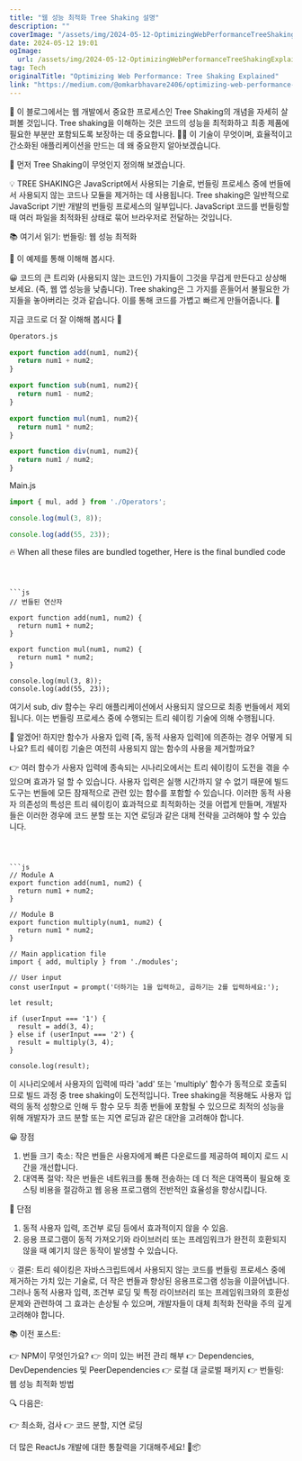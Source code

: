 ```yaml
---
title: "웹 성능 최적화 Tree Shaking 설명"
description: ""
coverImage: "/assets/img/2024-05-12-OptimizingWebPerformanceTreeShakingExplained_0.png"
date: 2024-05-12 19:01
ogImage: 
  url: /assets/img/2024-05-12-OptimizingWebPerformanceTreeShakingExplained_0.png
tag: Tech
originalTitle: "Optimizing Web Performance: Tree Shaking Explained"
link: "https://medium.com/@omkarbhavare2406/optimizing-web-performance-tree-shaking-explained-007208163c88"
---
```



📝 이 블로그에서는 웹 개발에서 중요한 프로세스인 Tree Shaking의 개념을 자세히 살펴볼 것입니다. Tree shaking을 이해하는 것은 코드의 성능을 최적화하고 최종 제품에 필요한 부분만 포함되도록 보장하는 데 중요합니다. 🕵️‍♀️ 이 기술이 무엇이며, 효율적이고 간소화된 애플리케이션을 만드는 데 왜 중요한지 알아보겠습니다.

🤔 먼저 Tree Shaking이 무엇인지 정의해 보겠습니다.

💡 TREE SHAKING은 JavaScript에서 사용되는 기술로, 번들링 프로세스 중에 번들에서 사용되지 않는 코드나 모듈을 제거하는 데 사용됩니다. Tree shaking은 일반적으로 JavaScript 기반 개발의 번들링 프로세스의 일부입니다. JavaScript 코드를 번들링할 때 여러 파일을 최적화된 상태로 묶어 브라우저로 전달하는 것입니다.

📚 여기서 읽기: 번들링: 웹 성능 최적화



🤯 이 예제를 통해 이해해 봅시다.

😀 코드의 큰 트리와 (사용되지 않는 코드인) 가지들이 그것을 무겁게 만든다고 상상해보세요. (즉, 웹 앱 성능을 낮춥니다). Tree shaking은 그 가지를 흔들어서 불필요한 가지들을 놓아버리는 것과 같습니다. 이를 통해 코드를 가볍고 빠르게 만들어줍니다. 🫡

지금 코드로 더 잘 이해해 봅시다 🤩

```markdown
Operators.js
```



```js
export function add(num1, num2){
  return num1 + num2;
}

export function sub(num1, num2){
  return num1 - num2;
}

export function mul(num1, num2){
  return num1 * num2;
}

export function div(num1, num2){
  return num1 / num2;
}
```

Main.js

```js
import { mul, add } from './Operators';

console.log(mul(3, 8));

console.log(add(55, 23));
```

🔥 When all these files are bundled together, Here is the final bundled code
```



```js
// 번들된 연산자

export function add(num1, num2) {
  return num1 + num2;
}

export function mul(num1, num2) {
  return num1 * num2;
}

console.log(mul(3, 8));
console.log(add(55, 23));
```

여기서 sub, div 함수는 우리 애플리케이션에서 사용되지 않으므로 최종 번들에서 제외됩니다. 이는 번들링 프로세스 중에 수행되는 트리 쉐이킹 기술에 의해 수행됩니다.

🤨 알겠어! 하지만 함수가 사용자 입력 [즉, 동적 사용자 입력]에 의존하는 경우 어떻게 되나요? 트리 쉐이킹 기술은 여전히 사용되지 않는 함수의 사용을 제거할까요?

👉 여러 함수가 사용자 입력에 종속되는 시나리오에서는 트리 쉐이킹이 도전을 겪을 수 있으며 효과가 덜 할 수 있습니다. 사용자 입력은 실행 시간까지 알 수 없기 때문에 빌드 도구는 번들에 모든 잠재적으로 관련 있는 함수를 포함할 수 있습니다. 이러한 동적 사용자 의존성의 특성은 트리 쉐이킹이 효과적으로 최적화하는 것을 어렵게 만들며, 개발자들은 이러한 경우에 코드 분할 또는 지연 로딩과 같은 대체 전략을 고려해야 할 수 있습니다.
```



```js
// Module A
export function add(num1, num2) {
  return num1 + num2;
}

// Module B
export function multiply(num1, num2) {
  return num1 * num2;
}

// Main application file
import { add, multiply } from './modules';

// User input
const userInput = prompt('더하기는 1을 입력하고, 곱하기는 2를 입력하세요:');

let result;

if (userInput === '1') {
  result = add(3, 4);
} else if (userInput === '2') {
  result = multiply(3, 4);
}

console.log(result);
```

이 시나리오에서 사용자의 입력에 따라 'add' 또는 'multiply' 함수가 동적으로 호출되므로 빌드 과정 중 tree shaking이 도전적입니다. Tree shaking을 적용해도 사용자 입력의 동적 성향으로 인해 두 함수 모두 최종 번들에 포함될 수 있으므로 최적의 성능을 위해 개발자가 코드 분할 또는 지연 로딩과 같은 대안을 고려해야 합니다.

😀 장점
1. 번들 크기 축소: 작은 번들은 사용자에게 빠른 다운로드를 제공하여 페이지 로드 시간을 개선합니다.
2. 대역폭 절약: 작은 번들은 네트워크를 통해 전송하는 데 더 적은 대역폭이 필요해 호스팅 비용을 절감하고 웹 응용 프로그램의 전반적인 효율성을 향상시킵니다.

🫣 단점
1. 동적 사용자 입력, 조건부 로딩 등에서 효과적이지 않을 수 있음.
2. 응용 프로그램이 동적 가져오기와 라이브러리 또는 프레임워크가 완전히 호환되지 않을 때 예기치 않은 동작이 발생할 수 있습니다.



💡 결론: 트리 쉐이킹은 자바스크립트에서 사용되지 않는 코드를 번들링 프로세스 중에 제거하는 가치 있는 기술로, 더 작은 번들과 향상된 응용프로그램 성능을 이끌어냅니다. 그러나 동적 사용자 입력, 조건부 로딩 및 특정 라이브러리 또는 프레임워크와의 호환성 문제와 관련하여 그 효과는 손상될 수 있으며, 개발자들이 대체 최적화 전략을 주의 깊게 고려해야 합니다.

📚 이전 포스트:

👉 NPM이 무엇인가요?
👉 의미 있는 버전 관리 해부
👉 Dependencies, DevDependencies 및 PeerDependencies
👉 로컬 대 글로벌 패키지
👉 번들링: 웹 성능 최적화 방법

🔍 다음은:



👉 최소화, 검사
👉 코드 분할, 지연 로딩

더 많은 ReactJs 개발에 대한 통찰력을 기대해주세요! 🚀📦